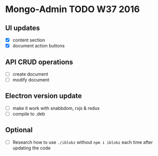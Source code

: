 
# Mongo-Admin TODO W37 2016

## UI updates
- [x] content section
- [x] document action buttons

## API CRUD operations
- [ ] create document
- [ ] modify document

## Electron version update
- [ ] make it work with snabbdom, rxjs & redux
- [ ] compile to .deb

## Optional
- [ ] Research how to use `./iblokz` without `npm i iblokz` each time after updating the code
